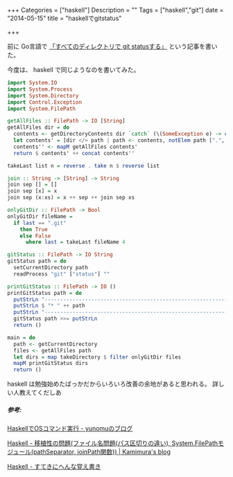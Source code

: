 +++
Categories = ["haskell"]
Description = ""
Tags = ["haskell","git"]
date =  "2014-05-15"
title = "haskellでgitstatus"

+++

前に Go言語で [「すべてのディレクトリで git statusする」](http://yukimemi.bitbucket.org/blog/html/2014/03/22/gitstatus.html#more)
という記事を書いた。

今度は、 haskell で同じようなのを書いてみた。

```haskell
import System.IO
import System.Process
import System.Directory
import Control.Exception
import System.FilePath

getAllFiles :: FilePath -> IO [String]
getAllFiles dir = do
  contents <- getDirectoryContents dir `catch` (\(SomeException e) -> const (return []) e)
  let contents' = [dir </> path | path <- contents, notElem path [".", ".."]]
  contents'' <- mapM getAllFiles contents'
  return $ contents' ++ concat contents''

takeLast list n = reverse . take n $ reverse list

join :: String -> [String] -> String
join sep [] = []
join sep [x] = x
join sep (x:xs) = x ++ sep ++ join sep xs

onlyGitDir :: FilePath -> Bool
onlyGitDir fileName =
  if last == ".git"
    then True
    else False
      where last = takeLast fileName 4

gitStatus :: FilePath -> IO String
gitStatus path = do
  setCurrentDirectory path
  readProcess "git" ["status"] ""

printGitStatus :: FilePath -> IO ()
printGitStatus path = do
  putStrLn "--------------------------------------------------------------------------------"
  putStrLn $ "* " ++ path
  putStrLn "--------------------------------------------------------------------------------"
  gitStatus path >>= putStrLn
  return ()

main = do
  path <- getCurrentDirectory
  files <- getAllFiles path
  let dirs = map takeDirectory $ filter onlyGitDir files
  mapM printGitStatus dirs
  return ()
```

haskell は勉強始めたばっかだからいろいろ改善の余地があると思われる。
詳しい人教えてくだしあ

##### 参考:

[HaskellでOSコマンド実行 - yunomuのブログ](http://yunomu.hatenablog.jp/entry/2012/03/10/111222)

[Haskell - 移植性の問題(ファイル名問題(パス区切りの違い), System.FilePathモジュール(pathSeparator, joinPath関数)) | Kamimura's blog](http://sitekamimura.blogspot.jp/2014/01/haskell-systemfilepathpathseparator.html)

[Haskell - すてきにへんな覚え書き](http://tsurushuu.wikidot.com/haskell)

